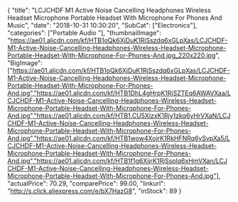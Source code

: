 {
	"title": "LCJCHDF M1 Active Noise Cancelling  Headphones Wireless Headset Microphone Portable Headset With Microphone For Phones And Music",
	"date": "2018-10-31 10:30:20",
	"SubCat": ["Electronics"],
	"categories": ["Portable Audio "],
	"thumbnailImage": "https://ae01.alicdn.com/kf/HTB1oQk6XjDuK1RjSszdq6xGLpXas/LCJCHDF-M1-Active-Noise-Cancelling-Headphones-Wireless-Headset-Microphone-Portable-Headset-With-Microphone-For-Phones-And.jpg_220x220.jpg",
	"BigImage": ["https://ae01.alicdn.com/kf/HTB1oQk6XjDuK1RjSszdq6xGLpXas/LCJCHDF-M1-Active-Noise-Cancelling-Headphones-Wireless-Headset-Microphone-Portable-Headset-With-Microphone-For-Phones-And.jpg","https://ae01.alicdn.com/kf/HTB1DhL4gHrpK1RjSZTEq6AWAVXaa/LCJCHDF-M1-Active-Noise-Cancelling-Headphones-Wireless-Headset-Microphone-Portable-Headset-With-Microphone-For-Phones-And.jpg","https://ae01.alicdn.com/kf/HTB1.CU5XizxK1Rjy1zkq6yHrVXaN/LCJCHDF-M1-Active-Noise-Cancelling-Headphones-Wireless-Headset-Microphone-Portable-Headset-With-Microphone-For-Phones-And.jpg","https://ae01.alicdn.com/kf/HTB1wow4XojrK1RkHFNRq6ySvpXa5/LCJCHDF-M1-Active-Noise-Cancelling-Headphones-Wireless-Headset-Microphone-Portable-Headset-With-Microphone-For-Phones-And.jpg","https://ae01.alicdn.com/kf/HTB1f1g6XijrK1RjSsplq6xHmVXan/LCJCHDF-M1-Active-Noise-Cancelling-Headphones-Wireless-Headset-Microphone-Portable-Headset-With-Microphone-For-Phones-And.jpg"],
	"actualPrice": 70.29,
	"comparePrice": 99.00,
	"linkurl": "http://s.click.aliexpress.com/e/bX7HazG8",
	"inStock": 89
}
